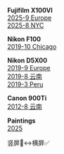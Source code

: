 <b>Fujifilm X100VI</b><br>
<a href="{{ site.baseurl }}/pics/2025-9-europe/"> 2025-9 Europe </a><br>
<a href="{{ site.baseurl }}/pics/2025-8-new-york/"> 2025-8 NYC </a><br>

<b>Nikon F100</b><br>
<a href="{{ site.baseurl }}/pics/2019-10-chicago/"> 2019-10 Chicago </a><br>

<b>Nikon D5X00</b><br>
<a href="{{ site.baseurl }}/pics/2019-9-europe/"> 2019-9 Europe </a><br>
<a href="{{ site.baseurl }}/pics/2019-8-yunnan/"> 2019-8 云南 </a><br>
<a href="{{ site.baseurl }}/pics/2019-3-peru/"> 2019-3 Peru </a><br>

<b>Canon 900Ti</b><br>
<a href="{{ site.baseurl }}/pics/2012-8-yunnan/"> 2012-8 云南 </a><br>

<b>Paintings</b><br>
<a href="{{ site.baseurl }}/pics/drawings/"> 2025 </a><br>

竖屏🙂‍↔️横屏✅
